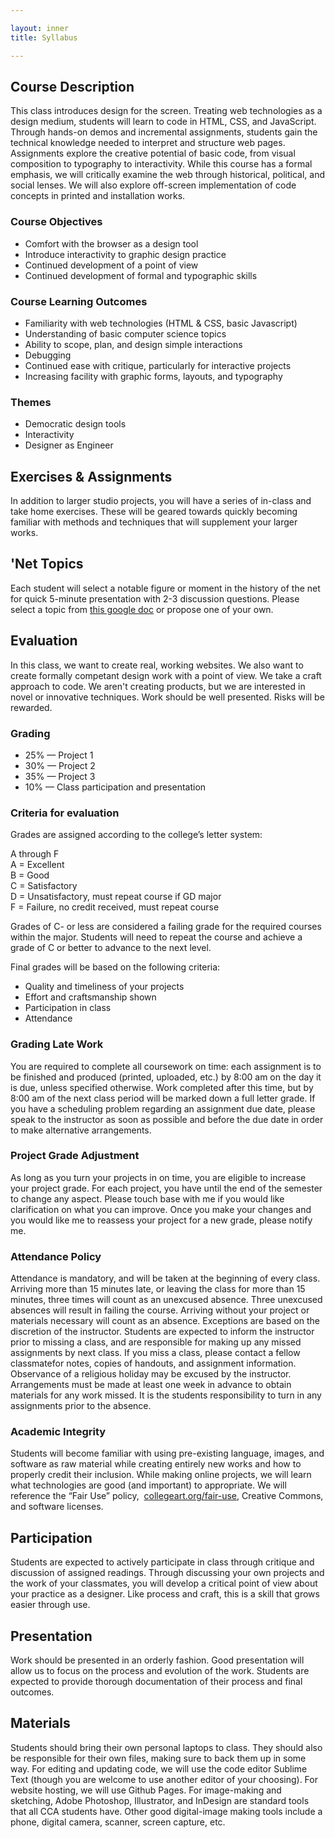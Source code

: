 ```yaml
---

layout: inner
title: Syllabus

---
```

## Course Description

This class introduces design for the screen. Treating web technologies as a design medium, students will learn to code in HTML, CSS, and JavaScript. Through hands-on demos and incremental assignments, students gain the technical knowledge needed to interpret and structure web pages. Assignments explore the creative potential of basic code, from visual composition to typography to interactivity. While this course has a formal emphasis, we will critically examine the web through historical, political, and social lenses. We will also explore off-screen implementation of code concepts in printed and installation works.

### Course Objectives

- Comfort with the browser as a design tool
- Introduce interactivity to graphic design practice
- Continued development of a point of view
- Continued development of formal and typographic skills

### Course Learning Outcomes

- Familiarity with web technologies (HTML & CSS, basic Javascript)
- Understanding of basic computer science topics
- Ability to scope, plan, and design simple interactions
- Debugging
- Continued ease with critique, particularly for interactive projects
- Increasing facility with graphic forms, layouts, and typography

### Themes

- Democratic design tools
- Interactivity
- Designer as Engineer

## Exercises & Assignments

In addition to larger studio projects, you will have a series of in-class and take home exercises. These will be geared towards quickly becoming familiar with methods and techniques that will supplement your larger works. 

## 'Net Topics

Each student will select a notable figure or moment in the history of the net for quick 5-minute presentation with 2-3 discussion questions. Please select a topic from [this google doc](https://docs.google.com/document/d/1oPt4jETp0KAO4tPnrE2Q-2k6GzmHTUykHYVkAWWl0To/edit?usp=sharing) or propose one of your own.

## Evaluation

In this class, we want to create real, working websites. We also want to create formally competant design work with a point of view. We take a craft approach to code. We aren't creating products, but we are interested in novel or innovative techniques. Work should be well presented. Risks will be rewarded.

### Grading

- 25% — Project 1
- 30% — Project 2
- 35% — Project 3
- 10% — Class participation and presentation

### Criteria for evaluation

Grades are assigned according to the college’s letter system:

A through F  
A = Excellent  
B = Good  
C = Satisfactory  
D = Unsatisfactory, must repeat course if GD major  
F = Failure, no credit received, must repeat course

Grades of C- or less are considered a failing grade for the required courses within the major. Students will need to repeat the course and achieve a grade of C or better to advance to the next level.

Final grades will be based on the following criteria:  
- Quality and timeliness of your projects 
- Effort and craftsmanship shown
- Participation in class
- Attendance

### Grading Late Work

You are required to complete all coursework on time: each assignment is to be finished and produced (printed, uploaded, etc.) by 8:00 am on the day it is due, unless specified otherwise. Work completed after this time, but by 8:00 am of the next class period will be marked down a full letter grade. If you have a scheduling problem regarding an assignment due date, please speak to the instructor as soon as possible and before the due date in order to make alternative arrangements.

### Project Grade Adjustment

As long as you turn your projects in on time, you are eligible to increase your project grade. For each project, you have until the end of the semester to change any aspect. Please touch base with me if you would like clarification on what you can improve. Once you make your changes and you would like me to reassess your project for a new grade, please notify me.

### Attendance Policy

Attendance is mandatory, and will be taken at the beginning of every class. Arriving more than 15 minutes late, or leaving the class for more than 15 minutes, three times will count as an unexcused absence. Three unexcused absences will result in failing the course. Arriving without your project or materials necessary will count as an absence. Exceptions are based on the discretion of the instructor. Students are expected to inform the instructor prior to missing a class, and are responsible for making up any missed assignments by next class. If you miss a class, please contact a fellow classmatefor notes, copies of handouts, and assignment information. Observance of a religious holiday may be excused by the instructor. Arrangements must be made at least one week in advance to obtain materials for any work missed. It is the students responsibility to turn in any assignments prior to the absence.

### Academic Integrity

Students will become familiar with using pre-existing language, images, and software as raw material while creating entirely new works and how to properly credit their inclusion. While making online projects, we will learn what technologies are good (and important) to appropriate. We will reference the “Fair Use” policy,  [collegeart.org/fair-use](http://collegeart.org/fair-use), Creative Commons, and software licenses.

## Participation

Students are expected to actively participate in class through critique and discussion of assigned readings. Through discussing your own projects and the work of your classmates, you will develop a critical point of view about your practice as a designer. Like process and craft, this is a skill that grows easier through use.

## Presentation

Work should be presented in an orderly fashion. Good presentation will allow us to focus on the process and evolution of the work. Students are expected to provide thorough documentation of their process and final outcomes.

## Materials

Students should bring their own personal laptops to class. They should also be responsible for their own files, making sure to back them up in some way. For editing and updating code, we will use the code editor Sublime Text (though you are welcome to use another editor of your choosing). For website hosting, we will use Github Pages. For image-making and sketching, Adobe Photoshop, Illustrator, and InDesign are standard tools that all CCA students have. Other good digital-image making tools include a phone, digital camera, scanner, screen capture, etc.